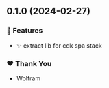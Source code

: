 ## 0.1.0 (2024-02-27)


### 🚀 Features

- ✨ extract lib for cdk spa stack


### ❤️  Thank You

- Wolfram
